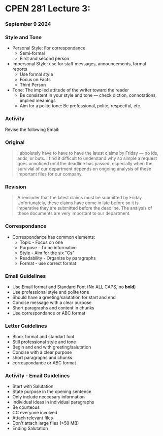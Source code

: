 # CPEN 281 Lecture 3:
### September 9 2024

### **Style and Tone**
- Personal Style: For correspondance
  - Semi-formal
  - First and second person
- Impersonal Style: use for staff messages, announcements, formal reports
  - Use formal style
  - Focus on Facts
  - Third Person
- Tone: The implied attitude of the writer toward the reader
  - Be consistent in your style and tone — check diction, connotations, implied meanings
  - Aim for a polite tone: Be professional, polite, respectful, etc.

### **Activity**

Revise the following Email:

### Original

> I absolutely have to have to have the latest claims by Friday — no ids, ands, or buts. I find it difficult to understand why so simple a request goes unnoticed until the deadline has passed, especially when the survivial of our department depends on ongoing analysis of these important files for our company.

### Revision

> A reminder that the latest claims must be submitted by Friday. Unfortunately, these claims have come in late before so it is imperative they are submitted before the deadline. The analysis of these documents are very important to our department.


### **Correspondance**

- Correspondance has common elements:
  - Topic - Focus on one
  - Purpose - To be informative
  - Style - Aim for the six "Cs"
  - Readability - Organize by paragraphs
  - Format - use correct format

### **Email Guidelines**

- Use Email format and Standard Font (No ALL CAPS, no **bold**)
- Use professional style and polite tone
- Should have a greeting/salutation for start and end
- Concise message with a clear purpose
- Short paragraphs and content in chunks
- Use correspondance or ABC format

### **Letter Guidelines**

- Block format and standart font
- Still professional style and tone
- Begin and end with greeting/salutation
- Concise with a clear purpose
- short paragraphs and chunks
- correspondance or ABC format

### **Activity - Email Guidelines**
- Start with Salutation
- State purpose in the opening sentence
- Only include neccesary information
- Individual ideas in individual paragraphs
- Be courteous
- CC everyone involved
- Attach relevant files
- Don't attach large files (>50 MB)
- Ending Salutation
 